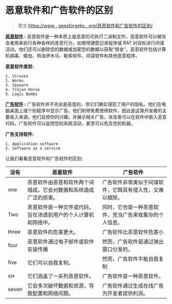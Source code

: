 # 恶意软件和广告软件的区别

> 原文:[https://www . geesforgeks . org/恶意软件和广告软件的区别/](https://www.geeksforgeeks.org/difference-between-malware-and-adware/)

**[恶意软件](https://www.geeksforgeeks.org/introduction-to-malware-analysis/) :**
恶意软件是一种本质上是恶意的可执行二进制文件。恶意软件可以被攻击者用来执行各种各样的恶意行为，如使用键盘记录程序或 RAT 对目标进行间谍活动，他们还可以删除您的数据或加密您的数据以获取“赎金”。恶意软件包括计算机病毒、蠕虫、特洛伊木马、勒索软件、间谍软件和其他恶意程序。

**恶意软件类型:**

```
1. Viruses
2. Worms
3. Spyware
4. Trojan Horse
5. Logic Bombs 
```

**[广告软件](https://www.geeksforgeeks.org/threats-to-information-security/) :**
广告软件并不完全是恶意的，但它们确实侵犯了用户的隐私。他们在电脑桌面上或个别程序中显示广告。他们附带免费使用软件，因此是这类开发者的主要收入来源。他们监控你的兴趣，并展示相关广告。攻击者可以在软件中嵌入恶意代码，广告软件可以监控您的系统活动，甚至可以危及您的机器。

**广告支持软件:**

```
1. Application software
2. Software as a service 
```

让我们看看恶意软件和广告软件的区别:

<center>

| 没有 | 恶意软件 | 广告软件 |
| --- | --- | --- |
| one | 恶意软件由恶意和软件两个词组成，它会对数据和系统造成广泛的损害。 | 广告软件非常类似于间谍软件，它既具有侵入性，又难以根除。 |
| Two | 恶意软件是一种文件或代码，旨在渗透到用户的个人计算机和网络中。 | 同时，它也是一种恶意软件，充当广告来收集你的个人信息。 |
| three | 恶意软件的危害更大。 | 广告软件比恶意软件危害小 |
| four | 恶意软件通过电子邮件或软件安装传播 | 然而，广告软件是通过弹出窗口分发的。 |
| five | 它们可以自我复制。 | 然而，广告软件不能自我复制 |
| six | 它们涵盖了一系列恶意软件。 | 广告软件是一种恶意软件。 |
| seven | 它会多次破坏数据和资源，导致配置和网络问题。 | 广告软件通过生成在线广告为开发者提供利润。 |

</center>